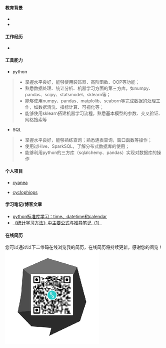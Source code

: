 #### 教育背景
* 
* 


#### 工作经历
*


#### 工具能力
* python
> * 掌握水平良好，能够使用装饰器、高阶函数、OOP等功能；
> * 熟悉数据处理、统计分析、机器学习方面的第三方库，如numpy、pandas、scipy、statsmodel、sklearn等；
> * 能够使用numpy、pandas、matplolib、seaborn等完成数据的处理工作，如数据清洗、指标计算、可视化等；
> * 能够使用sklearn搭建机器学习流程，熟悉基本模型的参数、交叉验证、网格搜索等


* SQL
> * 掌握水平良好，能够熟练查询；熟悉连表查询，窗口函数等操作；
> * 使用过Hive、SparkSQL，了解分布式数据库的使用；
> * 能够利用python的三方库（sqlalchemy、pandas）实现对数据库的操作


#### 个人项目
 * [cyanea](https://github.com/Bingtuu/cyanea)  
 > 
* [cyclophiops](https://github.com/Bingtuu/cyclophiops)
>

#### 学习笔记/博客文章
* [python标准库学习：time、datetime和calendar](https://blog.csdn.net/github_37999869/article/details/100696453)
* [《统计学习方法》中主要公式与推导笔记（1）](https://blog.csdn.net/github_37999869/article/details/103968814)

#### 在线简历
您可以通过以下二维码在线浏览我的简历，在线简历将持续更新。感谢您的阅览！
![resume_QR](/github简历二维码.png)
